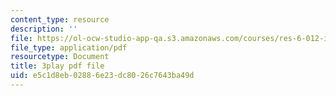 ```yaml
---
content_type: resource
description: ''
file: https://ol-ocw-studio-app-qa.s3.amazonaws.com/courses/res-6-012-introduction-to-probability-spring-2018/e5c1d8eb02886e23dc8026c7643ba49d_cph71QcwHeQ.pdf
file_type: application/pdf
resourcetype: Document
title: 3play pdf file
uid: e5c1d8eb-0288-6e23-dc80-26c7643ba49d
---
```

